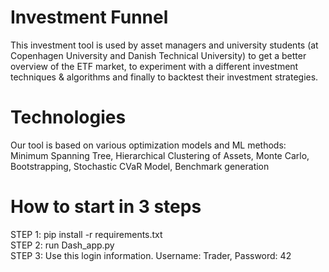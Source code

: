 # Investment Funnel
This investment tool is used by asset managers and university students (at Copenhagen University and Danish Technical University) 
to get a better overview of the ETF market, to experiment with a different investment techniques & algorithms and finally
to backtest their investment strategies.<br/>

# Technologies
Our tool is based on various optimization models and ML methods:<br/>
Minimum Spanning Tree, Hierarchical Clustering of Assets, Monte Carlo, Bootstrapping, Stochastic CVaR Model, Benchmark generation

# How to start in 3 steps
STEP 1: pip install -r requirements.txt <br/>
STEP 2: run Dash_app.py <br/>
STEP 3: Use this login information. Username: Trader, Password: 42


